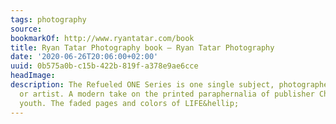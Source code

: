 ```yaml
---
tags: photography
source:
bookmarkOf: http://www.ryantatar.com/book
title: Ryan Tatar Photography book — Ryan Tatar Photography
date: '2020-06-26T20:06:00+02:00'
uuid: 0b575a0b-c15b-422b-819f-a378e9ae6cce
headImage:
description: The Refueled ONE Series is one single subject, photographer, craftsman
  or artist. A modern take on the printed paraphernalia of publisher Chris Brown's
  youth. The faded pages and colors of LIFE&hellip;
---
```


